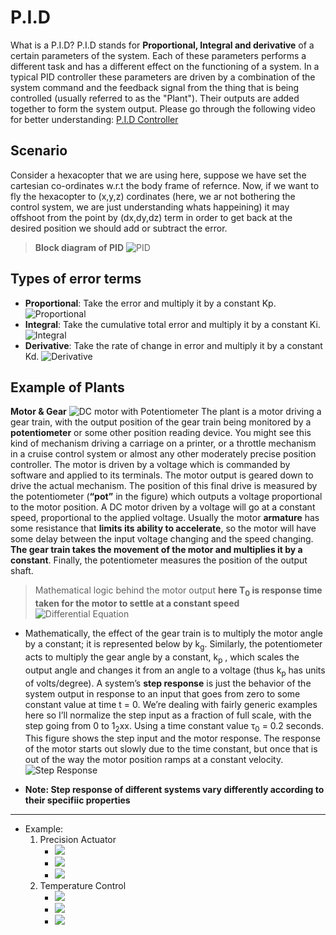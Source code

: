 # P.I.D
What is a P.I.D?
P.I.D stands for __Proportional, Integral and derivative__ of a certain parameters of the system. Each of these parameters performs a different task and has a different effect on the functioning of a system.
In a typical PID controller these parameters are driven by a combination of the system command and the feedback signal from the thing that is being controlled (usually referred to as the "Plant"). Their outputs are added together to form the system output.
Please go through the following video for better understanding:
[P.I.D Controller](https://youtu.be/UR0hOmjaHp0 "Video")

## Scenario
Consider a hexacopter that we are using here, suppose we have set the cartesian co-ordinates w.r.t the body frame of refernce.
Now, if we want to fly the hexacopter to (x,y,z) cordinates (here, we ar not bothering the control system, we are just understanding whats happeining) it may offshoot from the point by (dx,dy,dz) term in order to get back at the desired position we should add or subtract the error.
> **Block diagram of PID**
![PID](Images/PID_block.png "PID image")
## Types of error terms
* **Proportional**: Take the error and multiply it by a constant Kp.
![Proportional](Images/Proportional.png)
* **Integral**: Take the cumulative total error and multiply it by a constant Ki.
![Integral](Images/Integral.png)
* **Derivative**: Take the rate of change in error and multiply it by a constant Kd.
![Derivative](Images/Derivative.png)

## Example of Plants
**Motor & Gear**
![DC motor with Potentiometer](Images/Plant1.png "Motor & Gear Image")
The plant is a motor driving a gear train, with the output position of the gear train being monitored by a __potentiometer__ or some other position reading device. You might see this kind of mechanism driving a carriage on a printer, or a throttle mechanism in a cruise control system or almost any other moderately precise position controller. The motor is driven by a voltage which is commanded by software and applied to its terminals. The motor output is geared down to drive the actual mechanism. The position of this final drive is measured by the potentiometer (__“pot”__ in the figure) which outputs a voltage proportional to the motor position. 
A DC motor driven by a voltage will go at a constant speed, proportional to the applied voltage. Usually the motor __armature__ has some resistance that __limits its ability to accelerate__, so the motor will have some delay between the input voltage changing and the speed changing. __The gear train takes the movement of the motor and multiplies it by a constant__. Finally, the potentiometer measures the position of the output shaft.
> Mathematical logic behind the motor output __here T<sub>0</sub> is response time taken for the motor to settle at a constant speed__ 
>![Differential Equation](Images/Plant1.png "Image")

* Mathematically, the effect of the gear train is to multiply the motor angle by a constant; it is represented below by k<sub>g</sub>. Similarly, the potentiometer acts to multiply the gear angle by a constant, k<sub>p</sub> , which scales the output angle and changes it from an angle to a voltage (thus k<sub>p</sub> has units of volts/degree).
A system’s __**step response**__ is just the behavior of the system output in response to an input that goes from zero to some constant value at time t = 0. We’re dealing with fairly generic examples here so I’ll normalize the step input as a fraction of full scale, with the step going from 0 to 1<sub>2</sub>xx. Using a time constant value τ<sub>0</sub> = 0.2 seconds. This figure shows the step input and the motor response. The response of the motor starts out slowly due to the time constant, but once that is out of the way the motor position ramps at a constant velocity.
![Step Response](Images/Step_response.png "Graph")

* **Note: Step response of different systems vary differently according to their specifiic properties**
---
* Example:
    1. Precision Actuator
        * ![](Images/Actuator_speaker.png)
        * ![](Images/Diff_Actuator.png)
        * ![](Images/Actuator_Step.png)
    2. Temperature Control
        * ![](Images/Heating_system.png)
        * ![](Images/Heating_diff.png)
        * ![](Images/Heating_graph.png)